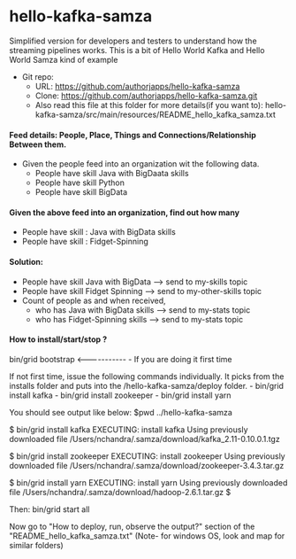 hello-kafka-samza
=================

Simplified version for developers and testers to understand how the streaming pipelines works.
This is a bit of Hello World Kafka and Hello World Samza kind of example

- Git repo: 
    - URL: https://github.com/authorjapps/hello-kafka-samza
    - Clone: https://github.com/authorjapps/hello-kafka-samza.git
    - Also read this file at this folder for more details(if you want to): hello-kafka-samza/src/main/resources/README_hello_kafka_samza.txt

#### Feed details: People, Place, Things and Connections/Relationship Between them.
- Given the people feed into an organization wit the following data.
    - People have skill Java with BigDaata skills
    - People have skill Python
    - People have skill BigData


#### Given the above feed into an organization, find out how many
- People have skill : Java with BigData skills
- People have skill : Fidget-Spinning

#### Solution:
- People have skill Java with BigData  --> send to my-skills topic
- People have skill Fidget Spinning  --> send to my-other-skills topic
- Count of people as and when received, 
    - who has Java with BigData skills --> send to my-stats topic 
    - who has Fidget-Spinning skills --> send to my-stats topic 

#### How to install/start/stop ?
bin/grid bootstrap   <-----------    - If you are doing it first time

If not first time, issue the following commands individually. It picks from the installs folder and puts into the /hello-kafka-samza/deploy folder.
        - bin/grid install kafka
        - bin/grid install zookeeper
        - bin/grid install yarn

You should see output like below:
$pwd
../hello-kafka-samza

$ bin/grid install kafka
EXECUTING: install kafka
Using previously downloaded file /Users/nchandra/.samza/download/kafka_2.11-0.10.0.1.tgz

$ bin/grid install zookeeper
EXECUTING: install zookeeper
Using previously downloaded file /Users/nchandra/.samza/download/zookeeper-3.4.3.tar.gz

$ bin/grid install yarn
EXECUTING: install yarn
Using previously downloaded file /Users/nchandra/.samza/download/hadoop-2.6.1.tar.gz
$ 

Then:
bin/grid start all

Now go to "How to deploy, run, observe the output?" section of the "README_hello_kafka_samza.txt"
(Note- for windows OS, look and map for similar folders)

